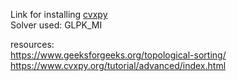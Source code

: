 Link for installing [cvxpy](https://www.cvxpy.org/install/)  
Solver used: GLPK_MI

resources:  
https://www.geeksforgeeks.org/topological-sorting/  
https://www.cvxpy.org/tutorial/advanced/index.html
